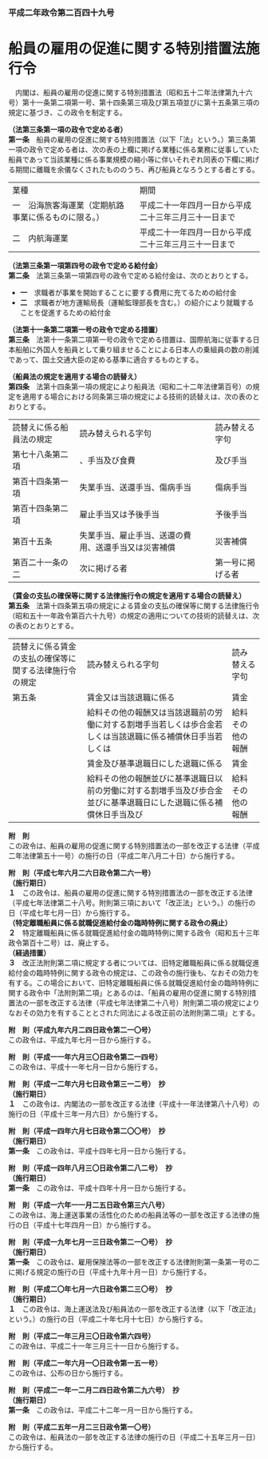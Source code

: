 ### 平成二年政令第二百四十九号  
# 船員の雇用の促進に関する特別措置法施行令  
　内閣は、船員の雇用の促進に関する特別措置法（昭和五十二年法律第九十六号）第十一条第二項第一号、第十四条第三項及び第五項並びに第十五条第三項の規定に基づき、この政令を制定する。  
  
**（法第三条第一項の政令で定める者）**  
**第一条**　船員の雇用の促進に関する特別措置法（以下「法」という。）第三条第一項の政令で定める者は、次の表の上欄に掲げる業種に係る業務に従事していた船員であって当該業種に係る事業規模の縮小等に伴いそれぞれ同表の下欄に掲げる期間に離職を余儀なくされたもののうち、再び船員となろうとする者とする。  

|||  
| --- | --- |  
|業種|期間|  
|一　沿海旅客海運業（定期航路事業に係るものに限る。）|平成二十一年四月一日から平成二十三年三月三十一日まで|  
|二　内航海運業|平成二十一年四月一日から平成二十三年三月三十一日まで|  
  
  
**（法第三条第一項第四号の政令で定める給付金）**  
**第二条**　法第三条第一項第四号の政令で定める給付金は、次のとおりとする。  
* **一**　求職者が事業を開始することに要する費用に充てるための給付金  
* **二**　求職者が地方運輸局長（運輸監理部長を含む。）の紹介により就職することを促進するための給付金  
  
**（法第十一条第二項第一号の政令で定める措置）**  
**第三条**　法第十一条第二項第一号の政令で定める措置は、国際航海に従事する日本船舶に外国人を船員として乗り組ませることによる日本人の乗組員の数の削減であって、国土交通大臣の定める基準に適合するものとする。  
  
**（船員法の規定を適用する場合の読替え）**  
**第四条**　法第十四条第一項の規定により船員法（昭和二十二年法律第百号）の規定を適用する場合における同条第三項の規定による技術的読替えは、次の表のとおりとする。  

||||  
| --- | --- | --- |  
|読替えに係る船員法の規定|読み替えられる字句|読み替える字句|  
|第七十八条第二項|、手当及び食費|及び手当|  
|第百十四条第一項|失業手当、送還手当、傷病手当|傷病手当|  
|第百十四条第二項|雇止手当又は予後手当|予後手当|  
|第百十五条|失業手当、雇止手当、送還の費用、送還手当又は災害補償|災害補償|  
|第百二十一条の二|次に掲げる者|第一号に掲げる者|  
  
  
**（賃金の支払の確保等に関する法律施行令の規定を適用する場合の読替え）**  
**第五条**　法第十四条第五項の規定による賃金の支払の確保等に関する法律施行令（昭和五十一年政令第百六十九号）の規定の適用についての技術的読替えは、次の表のとおりとする。  

||||  
| --- | --- | --- |  
|読替えに係る賃金の支払の確保等に関する法律施行令の規定|読み替えられる字句|読み替える字句|  
|第五条|賃金又は当該退職に係る|賃金|  
||給料その他の報酬又は当該退職前の労働に対する割増手当若しくは歩合金若しくは当該退職に係る補償休日手当若しくは|給料その他の報酬|  
||賃金及び基準退職日にした退職に係る|賃金|  
||給料その他の報酬並びに基準退職日以前の労働に対する割増手当及び歩合金並びに基準退職日にした退職に係る補償休日手当及び|給料その他の報酬|  
  
  
**附　則**  
この政令は、船員の雇用の促進に関する特別措置法の一部を改正する法律（平成二年法律第五十一号）の施行の日（平成二年八月二十日）から施行する。  
  
**附　則（平成七年六月二六日政令第二六一号）**  
**（施行期日）**  
**１**　この政令は、船員の雇用の促進に関する特別措置法の一部を改正する法律（平成七年法律第二十八号。附則第三項において「改正法」という。）の施行の日（平成七年七月一日）から施行する。  
**（特定離職船員に係る就職促進給付金の臨時特例に関する政令の廃止）**  
**２**　特定離職船員に係る就職促進給付金の臨時特例に関する政令（昭和五十三年政令第百十二号）は、廃止する。  
**（経過措置）**  
**３**　改正法附則第二項に規定する者については、旧特定離職船員に係る就職促進給付金の臨時特例に関する政令の規定は、この政令の施行後も、なおその効力を有する。この場合において、旧特定離職船員に係る就職促進給付金の臨時特例に関する政令中「法附則第二項」とあるのは、「船員の雇用の促進に関する特別措置法の一部を改正する法律（平成七年法律第二十八号）附則第二項の規定によりなおその効力を有することとされた同法による改正前の法附則第二項」とする。  
  
**附　則（平成九年六月二四日政令第二一〇号）**  
この政令は、平成九年七月一日から施行する。  
  
**附　則（平成一一年六月三〇日政令第二一四号）**  
この政令は、平成十一年七月一日から施行する。  
  
**附　則（平成一二年六月七日政令第三一二号）　抄**  
**（施行期日）**  
**１**　この政令は、内閣法の一部を改正する法律（平成十一年法律第八十八号）の施行の日（平成十三年一月六日）から施行する。  
  
**附　則（平成一四年六月七日政令第二〇〇号）　抄**  
**（施行期日）**  
**第一条**　この政令は、平成十四年七月一日から施行する。  
  
**附　則（平成一四年八月三〇日政令第二八二号）　抄**  
**（施行期日）**  
**第一条**　この政令は、平成十四年十月一日から施行する。  
  
**附　則（平成一六年一一月二五日政令第三六八号）**  
この政令は、海上運送事業の活性化のための船員法等の一部を改正する法律の施行の日（平成十七年四月一日）から施行する。  
  
**附　則（平成一九年七月一三日政令第二一〇号）　抄**  
**（施行期日）**  
**第一条**　この政令は、雇用保険法等の一部を改正する法律附則第一条第一号の二に掲げる規定の施行の日（平成十九年十月一日）から施行する。  
  
**附　則（平成二〇年七月一六日政令第二三〇号）　抄**  
**（施行期日）**  
**１**　この政令は、海上運送法及び船員法の一部を改正する法律（以下「改正法」という。）の施行の日（平成二十年七月十七日）から施行する。  
  
**附　則（平成二一年三月三〇日政令第六四号）**  
この政令は、平成二十一年三月三十一日から施行する。  
  
**附　則（平成二一年六月一〇日政令第一五一号）**  
この政令は、公布の日から施行する。  
  
**附　則（平成二一年一二月二四日政令第二九六号）　抄**  
**（施行期日）**  
**第一条**　この政令は、平成二十二年一月一日から施行する。  
  
**附　則（平成二五年一月二三日政令第一〇号）**  
この政令は、船員法の一部を改正する法律の施行の日（平成二十五年三月一日）から施行する。  
  
